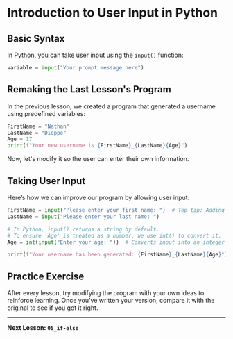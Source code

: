 # Introduction to User Input in Python

## Basic Syntax

In Python, you can take user input using the `input()` function:

```python
variable = input("Your prompt message here")
```

## Remaking the Last Lesson's Program

In the previous lesson, we created a program that generated a username using predefined variables:

```python
FirstName = "Nathan"
LastName = "Dieppe"
Age = 17
print(f"Your new username is {FirstName}_{LastName}{Age}")
```

Now, let's modify it so the user can enter their own information.

## Taking User Input

Here’s how we can improve our program by allowing user input:

```python
FirstName = input("Please enter your first name: ")  # Top tip: Adding a space at the end makes it look nicer!
LastName = input("Please enter your last name: ")

# In Python, input() returns a string by default.
# To ensure 'Age' is treated as a number, we use int() to convert it.
Age = int(input("Enter your age: "))  # Converts input into an integer

print(f"Your username has been generated: {FirstName}_{LastName}{Age}")
```

## Practice Exercise

After every lesson, try modifying the program with your own ideas to reinforce learning. Once you’ve written your version, compare it with the original to see if you got it right.

---

**Next Lesson: `05_if-else`**
